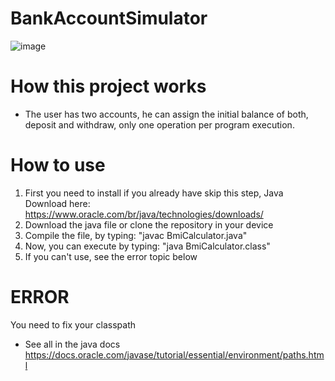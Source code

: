 # BankAccountSimulator
![image](https://user-images.githubusercontent.com/96890436/221989584-85e77bcd-da3c-4769-a91f-d15b41162848.png)


# How this project works
- The user has two accounts, he can assign the initial balance of both, deposit and withdraw, only one operation per program execution.

# How to use
1) First you need to install if you already have skip this step, Java Download here: https://www.oracle.com/br/java/technologies/downloads/
2) Download the java file or clone the repository in your device
3) Compile the file, by typing: "javac BmiCalculator.java"
4) Now, you can execute by typing: "java BmiCalculator.class"
5) If you can't use, see the error topic below

# ERROR
You need to fix your classpath
- See all in the java docs https://docs.oracle.com/javase/tutorial/essential/environment/paths.html
